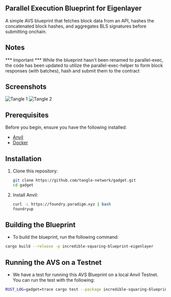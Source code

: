 ## Parallel Execution Blueprint for Eigenlayer

A simple AVS blueprint that fetches block data from an API, hashes the concatenated block hashes, and aggregates BLS signatures before submitting onchain.

## Notes
*** Important ***
While the blueprint hasn't been renamed to parallel-exec, the code has been updated to utilize the parallel-exec-helper to form block responses (with batches), hash and submit them to the contract


## Screenshots

![Tangle 1](/screenshots/tangle1.png)
![Tangle 2](/screenshots/tangle2.png)


## Prerequisites

Before you begin, ensure you have the following installed:

- [Anvil](https://book.getfoundry.sh/anvil/)
- [Docker](https://www.docker.com/get-started)

## Installation

1. Clone this repository:
   ```bash
   git clone https://github.com/tangle-network/gadget.git
   cd gadget
   ```
   
2. Install Anvil:
   ```bash
   curl -L https://foundry.paradigm.xyz | bash
   foundryup
   ```

## Building the Blueprint

- To build the blueprint, run the following command:

```bash
cargo build --release -p incredible-squaring-blueprint-eigenlayer
```

## Running the AVS on a Testnet

- We have a test for running this AVS Blueprint on a local Anvil Testnet. You can run the test with the following:

```bash
RUST_LOG=gadget=trace cargo test --package incredible-squaring-blueprint-eigenlayer test_eigenlayer_incredible_squaring_blueprint -- --nocapture
```
